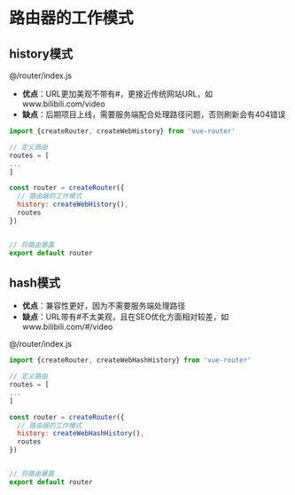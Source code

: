 # 路由器的工作模式



## history模式

@/router/index.js

* **优点**：URL更加美观不带有#，更接近传统网站URL，如www.bilibili.com/video
* **缺点**：后期项目上线，需要服务端配合处理路径问题，否则刷新会有404错误

```javascript
import {createRouter, createWebHistory} from 'vue-router'

// 定义路由
routes = [
...
]

const router = createRouter({
  // 路由器的工作模式
  history: createWebHistory(),
  routes
})


// 将路由暴露
export default router
```



## hash模式

* **优点**：兼容性更好，因为不需要服务端处理路径
* **缺点**：URL带有#不太美观，且在SEO优化方面相对较差，如www.bilibili.com/#/video

@/router/index.js

```javascript
import {createRouter, createWebHashHistory} from 'vue-router'

// 定义路由
routes = [
...
]

const router = createRouter({
  // 路由器的工作模式
  history: createWebHashHistory(),
  routes
})


// 将路由暴露
export default router
```

